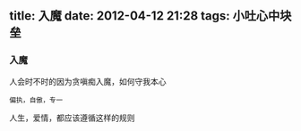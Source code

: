 title: 入魔
date: 2012-04-12 21:28
tags: 小吐心中块垒
---
### 入魔
人会时不时的因为贪嗔痴入魔，如何守我本心

`偏执，自傲，专一`

人生，爱情，都应该遵循这样的规则
